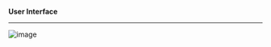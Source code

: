 **User Interface**

<hr>

![image](https://github.com/AbhijithMallya/VisionaryEyeDiagnostics/assets/91281454/97904ca4-ac1e-44f7-88f7-6885037dff86)
